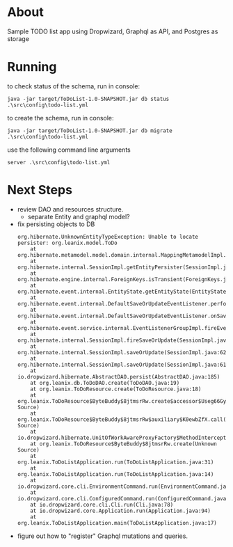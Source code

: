 # About
Sample TODO list app using Dropwizard, Graphql as API, and Postgres as storage

# Running
to check status of the schema, run in console:
```
java -jar target/ToDoList-1.0-SNAPSHOT.jar db status .\src\config\todo-list.yml
```

to create the schema, run in console:
```
java -jar target/ToDoList-1.0-SNAPSHOT.jar db migrate .\src\config\todo-list.yml
```

use the following command line arguments
```
server .\src\config\todo-list.yml
```


# Next Steps

- review DAO and resources structure.
  - separate Entity and graphql model?
- fix persisting objects to DB
    ```
    org.hibernate.UnknownEntityTypeException: Unable to locate persister: org.leanix.model.ToDo
        at org.hibernate.metamodel.model.domain.internal.MappingMetamodelImpl.getEntityDescriptor(MappingMetamodelImpl.java:416)
        at org.hibernate.internal.SessionImpl.getEntityPersister(SessionImpl.java:1492)
        at org.hibernate.engine.internal.ForeignKeys.isTransient(ForeignKeys.java:292)
        at org.hibernate.event.internal.EntityState.getEntityState(EntityState.java:59)
        at org.hibernate.event.internal.DefaultSaveOrUpdateEventListener.performSaveOrUpdate(DefaultSaveOrUpdateEventListener.java:88)
        at org.hibernate.event.internal.DefaultSaveOrUpdateEventListener.onSaveOrUpdate(DefaultSaveOrUpdateEventListener.java:78)
        at org.hibernate.event.service.internal.EventListenerGroupImpl.fireEventOnEachListener(EventListenerGroupImpl.java:107)
        at org.hibernate.internal.SessionImpl.fireSaveOrUpdate(SessionImpl.java:628)
        at org.hibernate.internal.SessionImpl.saveOrUpdate(SessionImpl.java:620)
        at org.hibernate.internal.SessionImpl.saveOrUpdate(SessionImpl.java:615)
        at io.dropwizard.hibernate.AbstractDAO.persist(AbstractDAO.java:185)
        at org.leanix.db.ToDoDAO.create(ToDoDAO.java:19)
        at org.leanix.ToDoResource.create(ToDoResource.java:18)
        at org.leanix.ToDoResource$ByteBuddy$8jtmsrRw.create$accessor$Useg66Gy(Unknown Source)
        at org.leanix.ToDoResource$ByteBuddy$8jtmsrRw$auxiliary$K0ewbZfX.call(Unknown Source)
        at io.dropwizard.hibernate.UnitOfWorkAwareProxyFactory$MethodInterceptor.invoke(UnitOfWorkAwareProxyFactory.java:167)
        at org.leanix.ToDoResource$ByteBuddy$8jtmsrRw.create(Unknown Source)
        at org.leanix.ToDoListApplication.run(ToDoListApplication.java:31)
        at org.leanix.ToDoListApplication.run(ToDoListApplication.java:14)
        at io.dropwizard.core.cli.EnvironmentCommand.run(EnvironmentCommand.java:66)
        at io.dropwizard.core.cli.ConfiguredCommand.run(ConfiguredCommand.java:98)
        at io.dropwizard.core.cli.Cli.run(Cli.java:78)
        at io.dropwizard.core.Application.run(Application.java:94)
        at org.leanix.ToDoListApplication.main(ToDoListApplication.java:17)
    
    ```
- figure out how to "register" Graphql mutations and queries.